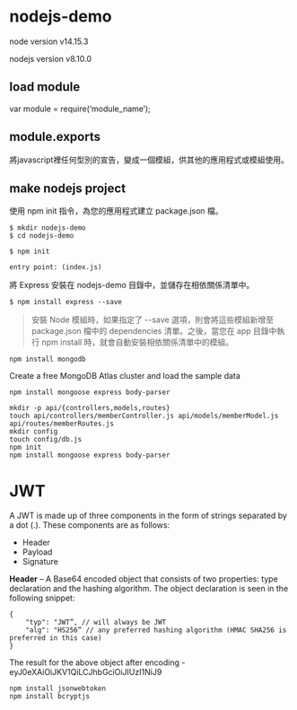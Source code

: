 # nodejs-demo
node version v14.15.3

nodejs version v8.10.0

## load module
var module = require(‘module_name’);

## module.exports
將javascript裡任何型別的宣告，變成一個模組，供其他的應用程式或模組使用。


## make nodejs project
使用 npm init 指令，為您的應用程式建立 package.json 檔。
```
$ mkdir nodejs-demo
$ cd nodejs-demo

$ npm init

entry point: (index.js)
```

將 Express 安裝在 nodejs-demo 目錄中，並儲存在相依關係清單中。
```
$ npm install express --save
```

> 安裝 Node 模組時，如果指定了 --save 選項，則會將這些模組新增至 package.json 檔中的 dependencies 清單。之後，當您在 app 目錄中執行 npm install 時，就會自動安裝相依關係清單中的模組。

```
npm install mongodb
```

Create a free MongoDB Atlas cluster and load the sample data

```
npm install mongoose express body-parser
```


```
mkdir -p api/{controllers,models,routes}
touch api/controllers/memberController.js api/models/memberModel.js api/routes/memberRoutes.js
mkdir config
touch config/db.js
npm init
npm install mongoose express body-parser

```


# JWT
A JWT is made up of three components in the form of strings separated by a dot (.). These components are as follows:

* Header
* Payload
* Signature

**Header** – A Base64 encoded object that consists of two properties: type declaration and the hashing algorithm. The object declaration is seen in the following snippet:

```
{
    "typ": "JWT”, // will always be JWT
    "alg": "HS256” // any preferred hashing algorithm (HMAC SHA256 is preferred in this case)
}
```
The result for the above object after encoding - eyJ0eXAiOiJKV1QiLCJhbGciOiJIUzI1NiJ9






```
npm install jsonwebtoken
npm install bcryptjs

```
